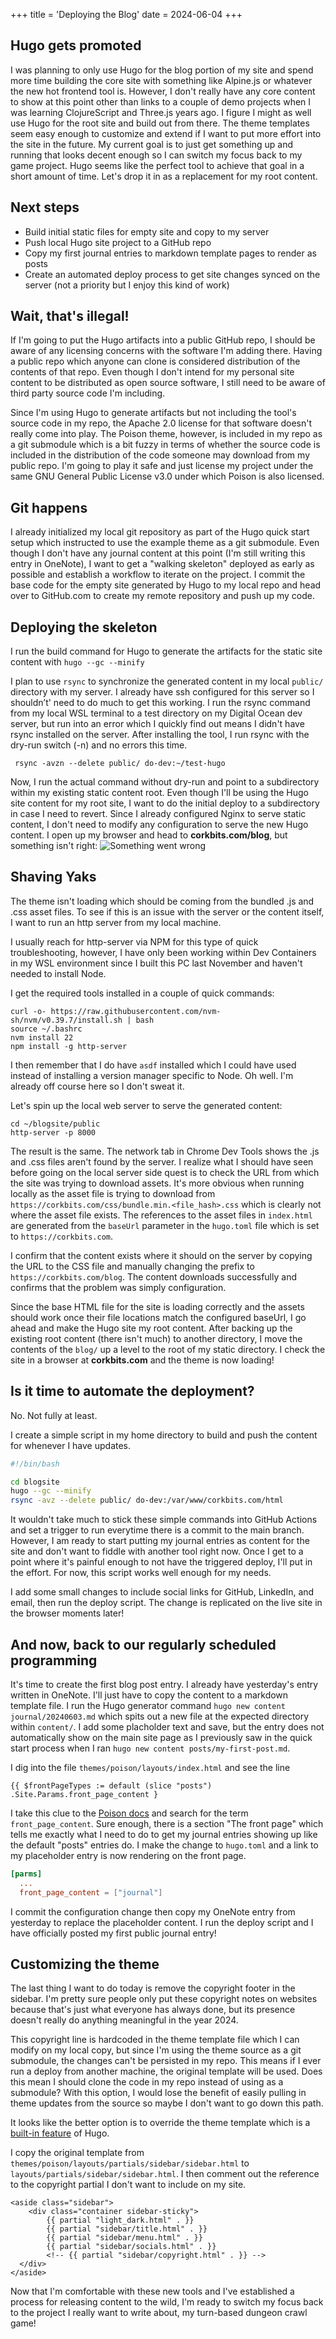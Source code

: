 +++
title = 'Deploying the Blog'
date = 2024-06-04
+++

## Hugo gets promoted
I was planning to only use Hugo for the blog portion of my site and spend more time building the core site with something like Alpine.js or whatever the new hot frontend tool is. However, I don't really have any core content to show at this point other than links to a couple of demo projects when I was learning ClojureScript and Three.js years ago. I figure I might as well use Hugo for the root site and build out from there. The theme templates seem easy enough to customize and extend if I want to put more effort into the site in the future. My current goal is to just get something up and running that looks decent enough so I can switch my focus back to my game project. Hugo seems like the perfect tool to achieve that goal in a short amount of time. Let's drop it in as a replacement for my root content.

## Next steps
* Build initial static files for empty site and copy to my server
* Push local Hugo site project to a GitHub repo
* Copy my first journal entries to markdown template pages to render as posts
* Create an automated deploy process to get site changes synced on the server (not a priority but I enjoy this kind of work)
	
## Wait, that's illegal!

If I'm going to put the Hugo artifacts into a public GitHub repo, I should be aware of any licensing concerns with the software I'm adding there. Having a public repo which anyone can clone is considered distribution of the contents of that repo. Even though I don't intend for my personal site content to be distributed as open source software, I still need to be aware of third party source code I'm including.

Since I'm using Hugo to generate artifacts but not including the tool's source code in my repo, the Apache 2.0 license for that software doesn't really come into play. The Poison theme, however, is included in my repo as a git submodule which is a bit fuzzy in terms of whether the source code is included in the distribution of the code someone may download from my public repo. I'm going to play it safe and just license my project under the same GNU General Public License v3.0 under which Poison is also licensed.

## Git happens

I already initialized my local git repository as part of the Hugo quick start setup which instructed to use the example theme as a git submodule. Even though I don't have any journal content at this point (I'm still writing this entry in OneNote), I want to get a "walking skeleton" deployed as early as possible and establish a workflow to iterate on the project. I commit the base code for the empty site generated by Hugo to my local repo and head over to GitHub.com to create my remote repository and push up my code.

## Deploying the skeleton

I run the build command for Hugo to generate the artifacts for the static site content with `hugo --gc --minify`

I plan to use `rsync` to synchronize the generated content in my local `public/` directory with my server. I already have ssh configured for this server so I shouldn’t' need to do much to get this working. I run the rsync command from my local WSL terminal to a test directory on my Digital Ocean dev server, but run into an error which I quickly find out means I didn't have rsync installed on the server. After installing the tool, I run rsync with the dry-run switch (-n) and no errors this time.
```
 rsync -avzn --delete public/ do-dev:~/test-hugo
```

Now, I run the actual command without dry-run and point to a subdirectory within my existing static content root. Even though I'll be using the Hugo site content for my root site, I want to do the initial deploy to a subdirectory in case I need to revert. Since I already configured Nginx to serve static content, I don't need to modify any configuration to serve the new Hugo content. I open up my browser and head to **corkbits.com/blog**, but something isn't right:
![Something went wrong](/images/20240604/something_wrong.png)

## Shaving Yaks

The theme isn't loading which should be coming from the bundled .js and .css asset files. To see if this is an issue with the server or the content itself, I want to run an http server from my local machine.

I usually reach for http-server via NPM for this type of quick troubleshooting, however, I have only been working within Dev Containers in my WSL environment since I built this PC last November and haven't needed to install Node.

I get the required tools installed in a couple of quick commands:
```
curl -o- https://raw.githubusercontent.com/nvm-sh/nvm/v0.39.7/install.sh | bash
source ~/.bashrc
nvm install 22
npm install -g http-server
```

I then remember that I do have `asdf` installed which I could have used instead of installing a version manager specific to Node. Oh well. I'm already off course here so I don't sweat it.

Let's spin up the local web server to serve the generated content:
```
cd ~/blogsite/public
http-server -p 8000
```
The result is the same. The network tab in Chrome Dev Tools shows the .js and .css files aren't found by the server. I realize what I should have seen before going on the local server side quest is to check the URL from which the site was trying to download assets. It's more obvious when running locally as the asset file is trying to download from 
`https://corkbits.com/css/bundle.min.<file_hash>.css` which is clearly not where the asset file exists. The references to the asset files in `index.html` are generated from the `baseUrl` parameter in the `hugo.toml` file which is set to `https://corkbits.com`.

I confirm that the content exists where it should on the server by copying the URL to the CSS file and manually changing the prefix to `https://corkbits.com/blog`. The content downloads successfully and confirms that the problem was simply configuration.

Since the base HTML file for the site is loading correctly and the assets should work once their file locations match the configured baseUrl, I go ahead and make the Hugo site my root content. After backing up the existing root content (there isn't much) to another directory, I move the contents of the `blog/` up a level to the root of my static directory. I check the site in a browser at **corkbits.com** and the theme is now loading!

## Is it time to automate the deployment?
No. Not fully at least.

I create a simple script in my home directory to build and push the content for whenever I have updates.
```bash
#!/bin/bash

cd blogsite
hugo --gc --minify
rsync -avz --delete public/ do-dev:/var/www/corkbits.com/html
```

It wouldn't take much to stick these simple commands into GitHub Actions and set a trigger to run everytime there is a commit to the main branch. However, I am ready to start putting my journal entries as content for the site and don't want to fiddle with another tool right now. Once I get to a point where it's painful enough to not have the triggered deploy, I'll put in the effort. For now, this script works well enough for my needs.

I add some small changes to include social links for GitHub, LinkedIn, and email, then run the deploy script. The change is replicated on the live site in the browser moments later!

## And now, back to our regularly scheduled programming

It's time to create the first blog post entry. I already have yesterday's entry written in OneNote. I'll just have to copy the content to a markdown template file. I run the Hugo generator command `hugo new content journal/20240603.md` which spits out a new file at the expected directory within `content/`. I add some placholder text and save, but the entry does not automatically show on the main site page as I previously saw in the quick start process when I ran `hugo new content posts/my-first-post.md`.

I dig into the file `themes/poison/layouts/index.html` and see the line
```go-html-template
{{ $frontPageTypes := default (slice "posts") .Site.Params.front_page_content }
```

I take this clue to the [Poison docs](https://themes.gohugo.io/themes/poison/) and search for the term `front_page_content`. Sure enough, there is a section "The front page" which tells me exactly what I need to do to get my journal entries showing up like the default "posts" entries do. I make the change to `hugo.toml` and a link to my placeholder entry is now rendering on the front page.
```toml
[parms]
  ...
  front_page_content = ["journal"]
```

I commit the configuration change then copy my OneNote entry from yesterday to replace the placeholder content. I run the deploy script and I have officially posted my first public journal entry!

## Customizing the theme

The last thing I want to do today is remove the copyright footer in the sidebar. I'm pretty sure people only put these copyright notes on websites because that's just what everyone has always done, but its presence doesn't really do anything meaningful in the year 2024.

This copyright line is hardcoded in the theme template file which I can modify on my local copy, but since I'm using the theme source as a git submodule, the changes can't be persisted in my repo. This means if I ever run a deploy from another machine, the original template will be used. Does this mean I should clone the code in my repo instead of using as a submodule? With this option, I would lose the benefit of easily pulling in theme updates from the source so maybe I don't want to go down this path.

It looks like the better option is to override the theme template which is a [built-in feature](https://gohugobrasil.netlify.app/themes/customizing/) of Hugo.

I copy the original template from `themes/poison/layouts/partials/sidebar/sidebar.html` to `layouts/partials/sidebar/sidebar.html`. I then comment out the reference to the copyright partial I don't want to include on my site.
```go-html-template
<aside class="sidebar">
    <div class="container sidebar-sticky">
        {{ partial "light_dark.html" . }}
        {{ partial "sidebar/title.html" . }}
        {{ partial "sidebar/menu.html" . }}
        {{ partial "sidebar/socials.html" . }}
        <!-- {{ partial "sidebar/copyright.html" . }} -->
  </div>
</aside>
```

Now that I'm comfortable with these new tools and I've established a process for releasing content to the wild, I'm ready to switch my focus back to the project I really want to write about, my turn-based dungeon crawl game!
